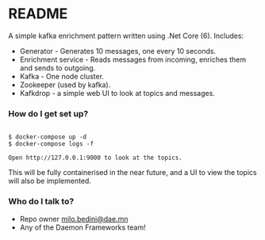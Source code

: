 # README

A simple kafka enrichment pattern written using .Net Core (6).
Includes:

- Generator - Generates 10 messages, one every 10 seconds.
- Enrichment service - Reads messages from incoming, enriches them and sends to outgoing.
- Kafka - One node cluster.
- Zookeeper (used by kafka).
- Kafkdrop - a simple web UI to look at topics and messages.

### How do I get set up?

```

$ docker-compose up -d
$ docker-compose logs -f

Open http://127.0.0.1:9000 to look at the topics.

```

This will be fully containerised in the near future, and a UI to view the topics will also be implemented.

### Who do I talk to?

- Repo owner milo.bedini@dae.mn
- Any of the Daemon Frameworks team!
